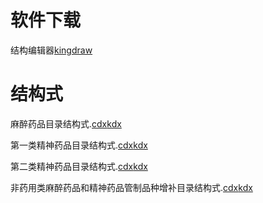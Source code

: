 # 软件下载
结构编辑器[kingdraw](http://www.kingdraw.cn/index?name=download)

# 结构式
麻醉药品目录结构式.[cdx](https://github.com/Benzyl-titanium/Structural-formula/raw/main/%E9%BA%BB%E9%86%89%E8%8D%AF%E5%93%81%E7%9B%AE%E5%BD%95.cdx)[kdx](https://github.com/Benzyl-titanium/Structural-formula/raw/main/%E9%BA%BB%E9%86%89%E8%8D%AF%E5%93%81%E7%9B%AE%E5%BD%95.kdx)

第一类精神药品目录结构式.[cdx](https://github.com/Benzyl-titanium/Structural-formula/raw/main/%E7%AC%AC%E4%B8%80%E7%B1%BB%E7%B2%BE%E7%A5%9E%E8%8D%AF%E5%93%81%E7%9B%AE%E5%BD%95.cdx)[kdx](https://github.com/Benzyl-titanium/Structural-formula/raw/main/%E7%AC%AC%E4%B8%80%E7%B1%BB%E7%B2%BE%E7%A5%9E%E8%8D%AF%E5%93%81%E7%9B%AE%E5%BD%95.kdx)

第二类精神药品目录结构式.[cdx](https://github.com/Benzyl-titanium/Structural-formula/raw/main/%E7%AC%AC%E4%BA%8C%E7%B1%BB%E7%B2%BE%E7%A5%9E%E8%8D%AF%E5%93%81%E7%9B%AE%E5%BD%95.kdx)[kdx](https://github.com/Benzyl-titanium/Structural-formula/raw/main/%E7%AC%AC%E4%BA%8C%E7%B1%BB%E7%B2%BE%E7%A5%9E%E8%8D%AF%E5%93%81%E7%9B%AE%E5%BD%95.kdx)

非药用类麻醉药品和精神药品管制品种增补目录结构式.[cdx](https://github.com/Benzyl-titanium/Structural-formula/raw/main/%E9%9D%9E%E8%8D%AF%E7%94%A8%E7%B1%BB%E9%BA%BB%E9%86%89%E8%8D%AF%E5%93%81%E5%92%8C%E7%B2%BE%E7%A5%9E%E8%8D%AF%E5%93%81%E7%AE%A1%E5%88%B6%E5%93%81%E7%A7%8D%E5%A2%9E%E8%A1%A5%E7%9B%AE%E5%BD%95.cdx)[kdx](https://github.com/Benzyl-titanium/Structural-formula/raw/main/%E9%9D%9E%E8%8D%AF%E7%94%A8%E7%B1%BB%E9%BA%BB%E9%86%89%E8%8D%AF%E5%93%81%E5%92%8C%E7%B2%BE%E7%A5%9E%E8%8D%AF%E5%93%81%E7%AE%A1%E5%88%B6%E5%93%81%E7%A7%8D%E5%A2%9E%E8%A1%A5%E7%9B%AE%E5%BD%95.kdx)
